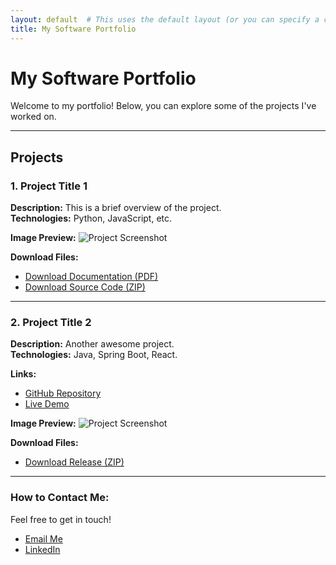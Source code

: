 ```yaml
---
layout: default  # This uses the default layout (or you can specify a custom layout)
title: My Software Portfolio
---
```


# My Software Portfolio

Welcome to my portfolio! Below, you can explore some of the projects I've worked on.

---

## **Projects**

### 1. **Project Title 1**
**Description:** This is a brief overview of the project.  
**Technologies:** Python, JavaScript, etc.

**Image Preview:**
![Project Screenshot](assets/project1-image.png)

**Download Files:**
- [Download Documentation (PDF)](assets/documentation.pdf)
- [Download Source Code (ZIP)](assets/project1.zip)

---

### 2. **Project Title 2**
**Description:** Another awesome project.  
**Technologies:** Java, Spring Boot, React.

**Links:**
- [GitHub Repository](https://github.com/yourusername/another-repo)
- [Live Demo](https://your-demo-link2.com)

**Image Preview:**
![Project Screenshot](assets/project2-image.png)

**Download Files:**
- [Download Release (ZIP)](assets/release.zip)

---

### How to Contact Me:
Feel free to get in touch!
- [Email Me](mailto:solomonduffin@protonmail.com)
- [LinkedIn](https://www.linkedin.com/in/solomonduffin)
